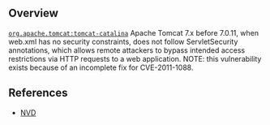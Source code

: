 ## Overview
[`org.apache.tomcat:tomcat-catalina`](http://search.maven.org/#search%7Cga%7C1%7Ca%3A%22tomcat-catalina%22)
Apache Tomcat 7.x before 7.0.11, when web.xml has no security constraints, does not follow ServletSecurity annotations, which allows remote attackers to bypass intended access restrictions via HTTP requests to a web application.  NOTE: this vulnerability exists because of an incomplete fix for CVE-2011-1088.

## References
- [NVD](https://web.nvd.nist.gov/view/vuln/detail?vulnId=CVE-2011-1419)